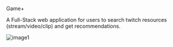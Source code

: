 Game+

A Full-Stack web application for users to search twitch resources (stream/video/clip) and get recommendations. 

![image1](https://user-images.githubusercontent.com/15149238/112584143-a4586280-8dcd-11eb-9c41-e1183aa4fa7d.gif)
